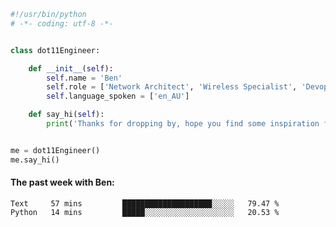 ```python
#!/usr/bin/python
# -*- coding: utf-8 -*-


class dot11Engineer:

    def __init__(self):
        self.name = 'Ben'
        self.role = ['Network Architect', 'Wireless Specialist', 'Devops Engineer']
        self.language_spoken = ['en_AU']

    def say_hi(self):
        print('Thanks for dropping by, hope you find some inspiration from my work.')


me = dot11Engineer()
me.say_hi()
```

#### The past week with Ben:
<!--START_SECTION:waka-->

```text
Text     57 mins         ████████████████████░░░░░   79.47 %
Python   14 mins         █████░░░░░░░░░░░░░░░░░░░░   20.53 %
```

<!--END_SECTION:waka-->  



